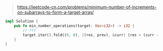 > https://leetcode-cn.com/problems/minimum-number-of-increments-on-subarrays-to-form-a-target-array/

``` rust
impl Solution {
    pub fn min_number_operations(target: Vec<i32>) -> i32 {
        // ???
        target.iter().fold((0, 0), |(res, prev), &curr| (res + (curr - prev).max(0), curr)).0
    }
}
```